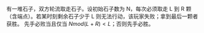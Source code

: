 有一堆石子，双方轮流取走石子。设初始石子数为 N，每次必须取走 L 到 R 颗（含端点）。若某时刻剩余石子少于 L 则无法行动，该玩家失败；拿到最后一颗者获胜。
先手必败当且仅当 $N mod (L+R) <L$；否则先手必胜。